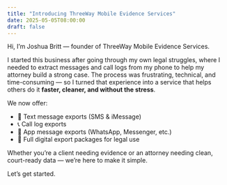 ```yaml
---
title: "Introducing ThreeWay Mobile Evidence Services"
date: 2025-05-05T08:00:00
draft: false
---
```


Hi, I’m Joshua Britt — founder of ThreeWay Mobile Evidence Services.

I started this business after going through my own legal struggles, where I needed to extract messages and call logs from my phone to help my attorney build a strong case. The process was frustrating, technical, and time-consuming — so I turned that experience into a service that helps others do it **faster, cleaner, and without the stress**.

We now offer:
- 📱 Text message exports (SMS & iMessage)
- 📞 Call log exports
- 💬 App message exports (WhatsApp, Messenger, etc.)
- 📂 Full digital export packages for legal use

Whether you’re a client needing evidence or an attorney needing clean, court-ready data — we’re here to make it simple.

Let’s get started.
